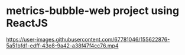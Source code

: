 # metrics-bubble-web project using ReactJS
https://user-images.githubusercontent.com/67781046/155622876-5a51bfd1-edff-43e8-9a42-a38f47f4cc76.mp4

